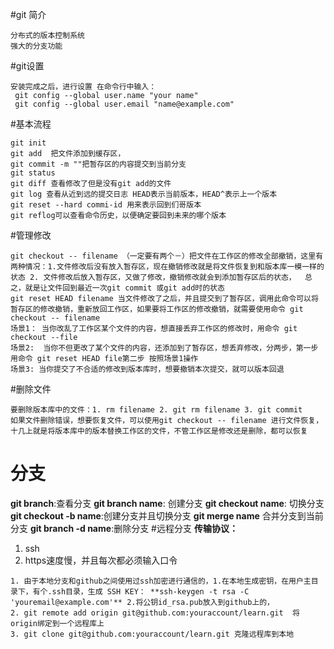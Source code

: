 #git 简介

```
分布式的版本控制系统
强大的分支功能
```
#git设置

```
安装完成之后，进行设置 在命令行中输入：
 git config --global user.name "your name"
 git config --global user.email "name@example.com"
```
#基本流程

```
git init 
git add  把文件添加到缓存区，
git commit -m ""把暂存区的内容提交到当前分支
git status
git diff 查看修改了但是没有git add的文件
git log 查看从近到远的提交日志 HEAD表示当前版本，HEAD^表示上一个版本
git reset --hard commi-id 用来表示回到们哥版本
git reflog可以查看命令历史，以便确定要回到未来的哪个版本
```

#管理修改

```
git checkout -- filename （一定要有两个－）把文件在工作区的修改全部撤销，这里有两种情况：1.文件修改后没有放入暂存区，现在撤销修改就是将文件恢复到和版本库一模一样的状态 2. 文件修改后放入暂存区，又做了修改，撤销修改就会到添加暂存区后的状态，  总之，就是让文件回到最近一次git commit 或git add时的状态
git reset HEAD filename 当文件修改了之后，并且提交到了暂存区，调用此命令可以将暂存区的修改撤销，重新放回工作区，如果要将工作区的修改撤销，就需要使用命令 git checkout -- filename
场景1： 当你改乱了工作区某个文件的内容，想直接丢弃工作区的修改时，用命令 git checkout --file
场景2:  当你不但更改了某个文件的内容，还添加到了暂存区，想丢弃修改，分两步，第一步用命令 git reset HEAD file第二步 按照场景1操作
场景3: 当你提交了不合适的修改到版本库时，想要撤销本次提交，就可以版本回退
```

#删除文件

```
要删除版本库中的文件：1. rm filename 2. git rm filename 3. git commit 
如果文件删除错误，想要恢复文件，可以使用git checkout -- filename 进行文件恢复，十几上就是将版本库中的版本替换工作区的文件，不管工作区是修改还是删除，都可以恢复
```

# 分支
**git branch**:查看分支
**git branch name**: 创建分支
**git checkout name**: 切换分支
**git checkout -b name**:创建分支并且切换分支
**git merge name** 合并分支到当前分支
**git branch -d name**:删除分支
#远程分支
**传输协议：**
1. ssh
2. https速度慢，并且每次都必须输入口令

```
1. 由于本地分支和github之间使用过ssh加密进行通信的，1.在本地生成密钥，在用户主目录下，有个.ssh目录，生成 SSH KEY： **ssh-keygen -t rsa -C 'youremail@example.com'** 2.将公钥id_rsa.pub放入到github上的，
2. git remote add origin git@github.com:youraccount/learn.git  将origin绑定到一个远程库上
3. git clone git@github.com:youraccount/learn.git 克隆远程库到本地
```

